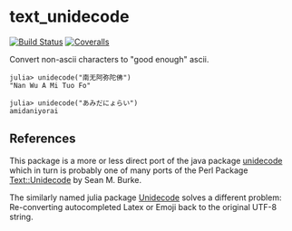 # text_unidecode

[![Build Status](https://travis-ci.com/altre/text_unidecode.jl.svg?branch=master)](https://travis-ci.com/altre/text_unidecode.jl)
[![Coveralls](https://coveralls.io/repos/github/altre/text_unidecode.jl/badge.svg?branch=master)](https://coveralls.io/github/altre/text_unidecode.jl?branch=master)

Convert non-ascii characters to "good enough" ascii.
```
julia> unidecode("南无阿弥陀佛")
"Nan Wu A Mi Tuo Fo"

julia> unidecode("あみだにょらい")
amidaniyorai
```

## References
This package is a more or less direct port of the java package [unidecode](https://github.com/xuender/unidecode) which in turn is probably one of many
ports of the Perl Package [Text::Unidecode](https://metacpan.org/pod/Text::Unidecode) by Sean M. Burke.

The similarly named julia package [Unidecode](https://github.com/matthieugomez/Unidecode.jl) solves a different problem: Re-converting autocompleted Latex or Emoji back to
the original UTF-8 string.
